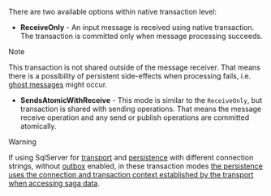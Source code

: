 There are two available options within native transaction level:

 * **ReceiveOnly** - An input message is received using native transaction. The transaction is committed only when message processing succeeds.

> [!NOTE]
> This transaction is not shared outside of the message receiver. That means there is a possibility of persistent side-effects when processing fails, i.e. [ghost messages](/nservicebus/concepts/glossary.md#ghost-message) might occur.

 * **SendsAtomicWithReceive** - This mode is similar to the `ReceiveOnly`, but transaction is shared with sending operations. That means the message receive operation and any send or publish operations are committed atomically.

> [!WARNING]
> If using SqlServer for [transport](/transports/sql/) and [persistence](/persistence/sql/dialect-mssql.md) with different connection strings, without [outbox](/nservicebus/outbox/) enabled, in these transaction modes [the persistence uses the connection and transaction context established by the transport when accessing saga data](/persistence/sql/dialect-mssql.md#connection-sharing).
